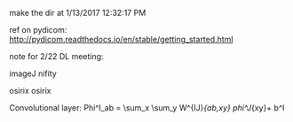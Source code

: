 make the dir at 1/13/2017 12:32:17 PM

ref on pydicom:
http://pydicom.readthedocs.io/en/stable/getting_started.html

note for 2/22 DL meeting:

imageJ
nifity

osirix
osirix


Convolutional layer:
Phi^I_ab = \sum_x \sum_y W^{IJ}_{ab,xy} phi^J_{xy}+ b^I
